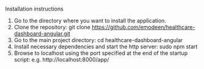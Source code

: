 Installation instructions

1.	Go to the directory where you want to install the application.
2.	Clone the repository: git clone https://github.com/emodeen/healthcare-dashboard-angular.git
3.	Go to the main project directory: cd healthcare-dashboard-angular
4.	Install necessary dependencies and start the http server: sudo npm start
5.	Browse to localhost using the port specified at the end of the startup script: e.g. http://localhost:8000/app/
